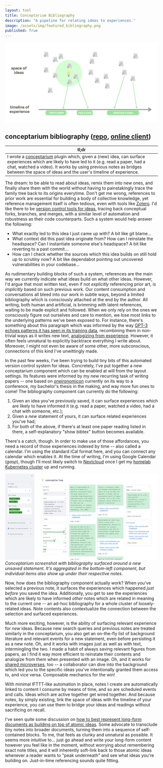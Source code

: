 ```yaml
---
layout: tool
title: Conceptarium Bibliography
description: "A pipeline for relating ideas to experiences."
image: /assets/img/featured_bibliography.png
published: True
---
```


![](/assets/img/featured_bibliography.png)

## conceptarium bibliography ([repo](https://github.com/paulbricman/conceptarium), [online client](https://huggingface.co/spaces/paulbricman/conceptarium))

| tl;dr                                                                                                                                                                                                                                                                                                            |
| ---------------------------------------------------------------------------------------------------------------------------------------------------------------------------------------------------------------------------------------------------------------------------------------------------------------- |
| I wrote a [conceptarium](/thoughtware/conceptarium) plugin which, given a (new) idea, can surface experiences which are likely to have led to it (e.g. read a paper, had a chat, watched a video). It works by using previous notes as bridges between the space of ideas and the user's timeline of experience. |

The dream: to be able to read about ideas, remix them into new ones, and finally share them with the world without having to painstakingly trace the family tree back to its origins everytime. Don't get me wrong, references to prior work are essential for building a body of collective knowledge, yet reference management itself is often tedious, even with tools like [Zotero](https://www.zotero.org/). I'd like there to be [version control tools for ideas](https://www.git-scm.com/docs/git-blame), tracing back conceptual forks, branches, and merges, with a similar level of automation and robustness as their code counterparts. Such a system would help answer the following:

- What exactly led to this idea I just came up with? A bit like git blame...
- What context did this past idea originate from? How can I reinstate the headspace? Can I instantiate someone else's headspace? A bit like reverting to a past commit...
- How can I check whether the sources which this idea builds on still hold up to scrutiny now? A bit like dependabot pointing out uncovered vulnerabilities in your codebase...

As rudimentary building blocks of such a system, references are the main way we currently indicate what ideas build on what other ideas. However, I'd argue that most written text, even if not _explicitly_ referencing prior art, is _implicitly_ based on such previous work. Our content consumption and conversations all bleed into our work in subtle ways, beyond a limited bibliography which is consciously attached at the end by the author. All writing, both human and artificial, is brimming with latent references, waiting to be made explicit and followed. When we only rely on the ones we consciously figure out ourselves and care to mention, we lose most links to the underlying patterns we've been exposed to. For instance, there's something about this paragraph which was informed by the way [GPT-3 echoes patterns it has seen in its training data](/reflections/humane-transhumanism), recombining them in non-trivial ways as it writes new text, [analogizing from experience](/reflections/cognitive-melting-pot). However, it often feels unnatural to explicitly backtrace everything I write about. Moreover, I might not even be aware of some other, more subconscious, connections of this kind I've unwittingly made.

In the past few weeks, I've been trying to build tiny bits of this automated version control system for ideas. Concretely, I've put together a new conceptarium component which can be enabled at will from the layout settings. Its features were informed by my new recurring task of writing papers -- one based on [oneironomicon](/thoughtware/oneironomicon) currently on its way to a conference, my bachelor's thesis in the making, and way more fun ones to come! The bibliography component can currently do the following:

1. Given an idea you've previously saved, it can surface experiences which are likely to have informed it (e.g. read a paper, watched a video, had a chat with someone, etc.);
2. Given a _new_ statement of yours, it can surface related experiences you've had;
3. For both of the above, if there's at least one paper reading listed in there, a self-explanatory "show bibtex" button becomes available.

There's a catch, though. In order to make use of those affordances, you need a record of those experiences indexed by time -- also called a calendar. I'm using the standard iCal format here, and you can connect any calendar which enables it. At the time of writing, I'm using Google Calendar (_gasp_), though I'll most likely switch to [Nextcloud](https://nextcloud.com/) once I get my [homelab Kubernetes cluster](/lifelong-learning) up and running.

![](/assets/img/bibliography_screenshot.png)
_Conceptarium screenshot with bibliography surfaced around a new unsaved statement. It's aggregated in the bottom-left component, but individual items also show up under their respective notes._

Now, how does the bibliography component actually work? When you've selected a previous note, it surfaces the experiences which happened _just before_ you saved the idea. Additionally, you get to see the experiences which are likely to have informed _other_ notes which are related in meaning to the current one -- an ad-hoc bibliography for a whole cluster of loosely-related ideas. Note contents also contextualize the connection between the selection and surfaced experiences.

Much more exciting, however, is the ability of surfacing relevant experience for _new_ ideas. Because new search queries and previous notes are treated similarly in the conceptarium, you also get an on-the-fly list of background literature and relevant events for a new statement, even before persisting it as a new note. Oh, and it works with images just as well as with text, intermingling the two. I made a habit of always saving relevant figures from papers, as I find it way more efficient to reinstate their contents and analogize from them when presented with an image. Oh, and it works for [shared microverses](/reflections/sharing-searches), too -- a collaborator can dive into the background which led you to the specific ideas you've intentionally granted them access to, and vice versa. Composable mechanics for the win!

With minimal IFTTT-like automation in place, notes I create are automatically linked to content I consume by means of time, and so are scheduled events and calls. Ideas which are active together get wired together. And because notes, by simply existing, link the space of ideas with the timeline of your experience, you can use them to bridge your ideas and readings without sacrificing on recall.

I've seen quite some discussion on [how to best represent long-form documents as building on top of atomic ideas](https://subconscious.substack.com/p/block-reference-mechanisms?s=r). Some advocate to transclude tiny notes into broader documents, turning them into a sequence of self-contained blocks. To me, that feels as clunky and unnatural as possible. It seems more intuitive to... just go ahead and write your long-form content however you feel like in the moment, without worrying about remembering exact note titles, and it will inherently soft-link back to those atomic ideas whenever a reader wants to "peak underneath" and see what ideas you're building on. Just-in-time referencing sounds quite fitting.

